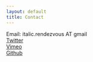 ```yaml
---
layout: default
title: Contact
---
```


Email: italic.rendezvous AT gmail  
[Twitter](https://twitter.com/_Italic_)  
[Vimeo](https://vimeo.com/italicr)  
[Github](https://github.com/italic-r)  
